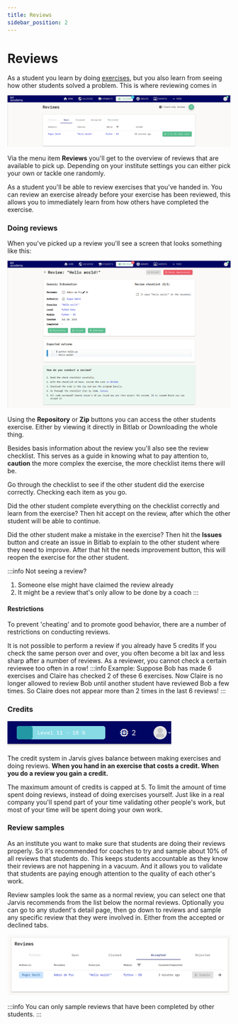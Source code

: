 ```yaml
---
title: Reviews
sidebar_position: 2
---
```


# Reviews

As a student you learn by doing [exercises](..), but you also learn from seeing how other students solved a problem.
This is where reviewing comes in

![review overview](/img/docs/reviews/overview.png)

Via the menu item **Reviews** you'll get to the overview of reviews that are available to pick up.
Depending on your institute settings you can either pick your own or tackle one randomly.

As a student you'll be able to review exercises that you've handed in. You can review an exercise already before your exercise has been reviewed, this allows you to immediately learn from how others have completed the exercise.

### Doing reviews

When you've picked up a review you'll see a screen that looks something like this:

![single review](/img/docs/reviews/single.png)

Using the **Repository** or **Zip** buttons you can access the other students exercise.
Either by viewing it directly in Bitlab or Downloading the whole thing.

Besides basis information about the review you'll also see the review checklist.
This serves as a guide in knowing what to pay attention to,
**caution** the more complex the exercise, the more checklist items there will be.

Go through the checklist to see if the other student did the exercise correctly.
Checking each item as you go.

Did the other student complete everything on the checklist correctly and learn from the exercise?
Then hit accept on the review, after which the other student will be able to continue.

Did the other student make a mistake in the exercise?
Then hit the **Issues** button and create an issue in Bitlab to explain to the other student where they need to improve.
After that hit the needs improvement button, this will reopen the exercise for the other student.

:::info
Not seeing a review?

1. Someone else might have claimed the review already
2. It might be a review that's only allow to be done by a coach
:::

#### Restrictions

To prevent 'cheating' and to promote good behavior, there are a number of restrictions on conducting reviews.

It is not possible to perform a review if you already have 5 credits
If you check the same person over and over,
you often become a bit lax and less sharp after a number of reviews.
As a reviewer, you cannot check a certain reviewee too often in a row!
:::info
Example: Suppose Bob has made 6 exercises and Claire has checked 2 of these 6 exercises.
Now Claire is no longer allowed to review Bob until another student have reviewed Bob a few times.
So Claire does not appear more than 2 times in the last 6 reviews!
:::

### Credits

![credits](/img/docs/reviews/credit.png)

The credit system in Jarvis gives balance between making exercises and doing reviews.
**When you hand in an exercise that costs a credit. When you do a review you gain a credit.**

The maximum amount of credits is capped at 5.
To limit the amount of time spent doing reviews, instead of doing exercises yourself.
Just like in a real company you'll spend part of your time validating other people's work,
but most of your time will be spent doing your own work.

### Review samples

As an institute you want to make sure that students are doing their reviews properly.
So it's recommended for coaches to try and sample about 10% of all reviews that students do.
This keeps students accountable as they know their reviews are not happening in a vacuum.
And it allows you to validate that students are paying enough attention to the quality of each other's work.

Review samples look the same as a normal review, you can select one that Jarvis recommends from the list below the
normal reviews.
Optionally you can go to any student's detail page,
then go down to reviews and sample any specific review that they were involved in.
Either from the accepted or declined tabs.

![single student review sample](/img/docs/reviews/sample.png)

:::info
You can only sample reviews that have been completed by other students.
:::
